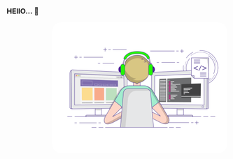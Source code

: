 ### HEllO... 👋


<img align="right" alt="Coding" width="400" style="border-radius:20px;"
	src="https://raw.githubusercontent.com/devSouvik/devSouvik/master/gif3.gif"/>
<!--
**AlySidd/AllySidd** is a ✨ _special_ ✨ repository because its `README.md` (this file) appears on your GitHub profile.

Here are some ideas to get you started:

-<hr>
<h3 style="margin-top: 4px;">BUILDING & ENGAGING THE COMMUNITY</h3>
• 💪🏻 I am Self taught web developer,<br>
• 🌱 I’m currently Learning advanced Programming stuffs.<br> 
• 🚀 I'm a Consistent, Hard-working, and Motivated person.<br> 
• 📗 I'm currently Learning from Panaverse, PIAIC.<br>
<hr>
